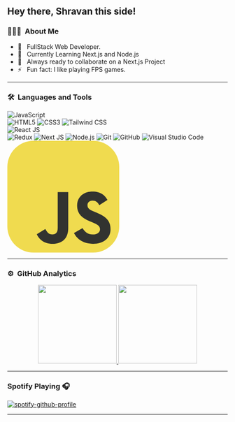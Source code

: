 ## Hey there, Shravan this side!

### 👨🏻‍💻 &nbsp;About Me

- 🤔 &nbsp; FullStack Web Developer.
- 💼 &nbsp; Currently Learning Next.js and Node.js
- 🌱 &nbsp; Always ready to collaborate on a Next.js Project
- ⚡️ &nbsp; Fun fact: I like playing FPS games.

---

### 🛠 &nbsp;Languages and Tools

  ![JavaScript](https://img.shields.io/badge/JavaScript-323330?style=for-the-badge&logo=javascript&logoColor=F7DF1E)  
  ![HTML5](https://img.shields.io/badge/HTML5-E34F26?style=for-the-badge&logo=html5&logoColor=white)
  ![CSS3](https://img.shields.io/badge/CSS3-1572B6?style=for-the-badge&logo=css3&logoColor=white)
  ![Tailwind CSS](https://img.shields.io/badge/Tailwind_CSS-38B2AC?style=for-the-badge&logo=tailwind-css&logoColor=white)  
  ![React JS](https://img.shields.io/badge/React-20232A?style=for-the-badge&logo=react&logoColor=61DAFB)  
  ![Redux](https://img.shields.io/badge/Redux-593D88?style=for-the-badge&logo=redux&logoColor=white)
  ![Next JS](https://img.shields.io/badge/next%20js-000000?style=for-the-badge&logo=nextdotjs&logoColor=white)
  ![Node.js](https://img.shields.io/badge/Node%20js-339933?style=for-the-badge&logo=nodedotjs&logoColor=white)
  ![Git](https://img.shields.io/badge/GIT-E44C30?style=for-the-badge&logo=git&logoColor=white)
  ![GitHub](https://img.shields.io/badge/GitHub-100000?style=for-the-badge&logo=github&logoColor=white)
  ![Visual Studio Code](https://img.shields.io/badge/VSCode-0078D4?style=for-the-badge&logo=visual%20studio%20code&logoColor=white)
  <svg width="256" height="256" viewBox="0 0 256 256" fill="none" xmlns="http://www.w3.org/2000/svg">
<rect width="256" height="256" rx="60" fill="#F0DB4F"/>
<path d="M67.3117 213.932L86.9027 202.076C90.6821 208.777 94.1202 214.447 102.367 214.447C110.272 214.447 115.256 211.355 115.256 199.327V117.529H139.314V199.667C139.314 224.584 124.708 235.926 103.398 235.926C84.1533 235.926 72.9819 225.959 67.3113 213.93" fill="#323330"/>
<path d="M152.381 211.354L171.969 200.013C177.126 208.434 183.828 214.62 195.684 214.62C205.653 214.62 212.009 209.636 212.009 202.762C212.009 194.514 205.479 191.592 194.481 186.782L188.468 184.203C171.111 176.815 159.597 167.535 159.597 147.945C159.597 129.901 173.345 116.153 194.826 116.153C210.12 116.153 221.118 121.481 229.022 135.4L210.291 147.429C206.166 140.04 201.7 137.119 194.826 137.119C187.78 137.119 183.312 141.587 183.312 147.429C183.312 154.646 187.78 157.568 198.09 162.037L204.104 164.614C224.553 173.379 236.067 182.313 236.067 202.418C236.067 224.072 219.055 235.928 196.2 235.928C173.861 235.928 159.426 225.274 152.381 211.354" fill="#323330"/>
</svg>
  

---

### ⚙️ &nbsp;GitHub Analytics

<p align="center">
<a href="https://github.com/Shravan-Chaudhary">
  <img height="180em" src="https://github-readme-stats-eight-theta.vercel.app/api?username=Shravan-Chaudhary&show_icons=true&theme=buefy&include_all_commits=true&count_private=true"/>
  <img height="180em" src="https://github-readme-stats-eight-theta.vercel.app/api/top-langs/?username=Shravan-Chaudhary&layout=compact&langs_count=8&theme=buefy"/>
</a>
</p>

---

### Spotify Playing 🎧
[![spotify-github-profile](https://spotify-github-profile.vercel.app/api/view?uid=313zhon4ggk6dyvpjd57a5jh2sra&cover_image=true&theme=natemoo-re&show_offline=false&background_color=121212&interchange=false&bar_color=53b14f&bar_color_cover=false)](https://github.com/kittinan/spotify-github-profile)

---
